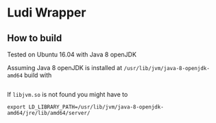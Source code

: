 # Ludi Wrapper

## How to build

Tested on Ubuntu 16.04 with Java 8 openJDK 

Assuming Java 8 openJDK is installed at `/usr/lib/jvm/java-8-openjdk-amd64` build with

``` g++ -g -I/usr/lib/jvm/java-8-openjdk-amd64/include -I/usr/lib/jvm/java-8-openjdk-amd64/include/linux -L/usr/lib/jvm/java-8-openjdk-amd64/jre/lib/amd64/server/ ludii_test.cpp jni_utils.cpp game_loader.cpp game.cpp mode.cpp trial.cpp context.cpp state.cpp container_state.cpp region.cpp chunk_set.cpp moves.cpp move.cpp -ljvm
```

If `libjvm.so` is not found you might have to 

```export LD_LIBRARY_PATH=/usr/lib/jvm/java-8-openjdk-amd64/jre/lib/amd64/server/```